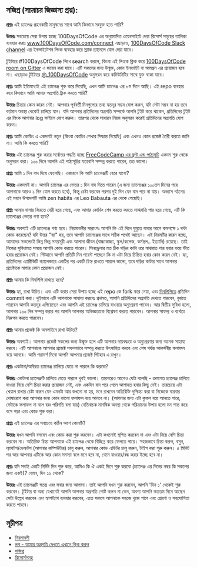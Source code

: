 ## সজিপ্র (সচরাচর জিজ্ঞাস্য প্রশ্ন):
  **প্রশ্নঃ** এই চ্যালেঞ্জ গ্রহনকারী মানুষদের সাথে আমি কিভাবে সংযুক্ত হতে পারি?

  **উত্তরঃ** সবচেয়ে সেরা উপায় হচ্ছে 100DaysOfCode এর অনুমোদিত ওয়েবসাইটে দেয়া রিসোর্স সমূহের তালিকা ব্যবহার করাঃ www.100DaysOfCode.com/connect
  এছাড়াও, [100DaysOfCode Slack channel](https://join.slack.com/t/100xcode/shared_invite/zt-gaxsv2fp-N8ORl8wxsOF3rHaXgavMLA) এর ইনভাইটেশন লিংক ব্যবহার করে স্ল্যাক চ্যানেলে যোগ দেয়া যাবে।

  টুইটারে #100DaysOfCode লিখে search করলে, কিংবা এই লিংকে ক্লিক করে [100DaysOfCode room on Gitter](https://gitter.im/Kallaway/100DaysOfCode) এ জয়েন করা যাবে। এটি সকলের জন্য উন্মুক্ত, কোন ইনভাইট বা আমন্ত্রন এর প্রয়োজন হবে না। এছাড়াও টুইটারে [@_100DaysOfCode](https://twitter.com/_100DaysOfCode) অনুসরন করে কমিউনিটির সাথে যুক্ত থাকা যাবে।


  **প্রশ্নঃ** আমি ইতিমধ্যেই এই চ্যালেঞ্জ শুরু করে দিয়েছি, এখন আমি চ্যালেঞ্জ এর ৮ম দিনে আছি। এই repo ব্যবহার করে কিভাবে আমি আমার অগ্রগতি ট্রাক করতে পারি?

  **উত্তরঃ** চিন্তার কোন কারন নেই। আপনার পূর্ববর্তী দিনগুলোর তথ্য যতদূর সম্ভব যোগ করুন, যদি সেটা সম্ভব না হয় তবে বর্তমান অবস্থা থেকেই চালিয়ে যান। যদি আপনার প্রতিদিনের অগ্রগতি সম্পর্কে আপনি টুইট করে থাকেন, প্রতিদিনের টুইট এর লিংক আপনার log ফাইলে যোগ করুন। তারপর থেকে সাধারন নিয়ম অনুসরন করেই প্রতিদিনের অগ্রগতি যোগ করুন।


  **প্রশ্নঃ** আমি কোডিং এ একদমই নতুন (কিংবা কোডিং শেখার সিদ্ধান্ত নিয়েছি) এবং এখনও কোন প্রজেক্ট তৈরী করতে জানি না। আমি কি করতে পারি?

  **উত্তরঃ** এই চ্যালেঞ্জ শুরু করার সর্বোত্তর পদ্ধতি হচ্ছে [FreeCodeCamp এর ফ্রন্ট এন্ড পাঠ্যসূচি](https://www.freecodecamp.com/) একদম শুরু থেকে অনুসরন করা। ১০০ দিনে আপনি এই পাঠ্যসূচির যতবেশি সম্পন্ন করতে পারেন, তত ভালো।


  **প্রশ্নঃ** আমি ১ দিন বাদ দিয়ে ফেলেছি। একারনে কি আমি চ্যালেঞ্জটি হেরে যাবো?

  **উত্তরঃ** একদমই না। আপনি চ্যালেঞ্জ এর ভেতর ১ দিন বাদ দিতে পারেন (এ জন্য চ্যালেঞ্জের ১০০তম দিনের পরে আপনাকে আরও ১ দিন যোগ করতে হবে), কিন্তু চেষ্টা করবেন পরপর দুই দিন যেন বাদ পরে না যায়। অভ্যাস গঠনের এই মহান উপদেশটি আমি zen habits এর Leo Babauta এর থেকে পেয়েছি।


  **প্রশ্নঃ** আমার বাসায় ফিরতে দেরী হয়ে গেছে, এবং আমার কোডিং শেষ করতে করতে মাঝরাত্রি পার হয়ে গেছে, এটি কি চ্যালেঞ্জের ভেতর গণ্য হবে?

  **উত্তরঃ** অবশ্যই এটি চ্যালেঞ্জে গণ্য হবে। নিয়মাবলীর সারাংশঃ আপনি কি এই দিনে ঘুমুতে যাবার আগে কমপক্ষে ১ ঘন্টা কোড করেছেন? যদি উত্তর "হ্যা" হয়, তবে আপনি চ্যালেঞ্জের সাথে সঠিক পথেই আছেন।
  এই নিয়মটির কারন হচ্ছে, আমাদের সকলেরই ভিন্ন ভিন্ন সময়সূচী এবং আলাদা জীবন (বাচ্চাকাচ্চা, স্কুল/কলেজ, কর্মস্থল.. ইত্যাদি) রয়েছে। তাই নিজের সুবিধামত সময়ে আপনি কোড করতে পারেন।
  সিনড্রেলার মত ঠিক ঘড়ির কাটা ধরে মাঝরাত পার হবার ভয়ে ভীত হবার প্রয়োজন নেই।
  গিটহাবে আপনি প্রতিটি দিন পয়েন্ট পাচ্ছেন কি না এটা নিয়ে চিন্তিত হবার কোন কারন নেই। হ্যা, প্রতিদিনের এ্যাক্টিভিটি ক্যালেন্ডারে একটির পর একটি চিহ্ন রাখতে পারলে ভালো, তবে ঘড়ির কাটার সাথে আপনার প্রচেষ্টাকে মাপার কোন প্রয়োজন নেই।


  **প্রশ্নঃ** আমার কি দিনলিপি রাখতে হবে?

  **উত্তরঃ** হ্যা, রাখা উচিত। এবং এটি করার সেরা উপায় হচ্ছে এই repo কে fork করে নেয়া, এবং [দিনলিপিতে](log.md) প্রতিদিন commit করা। দুইভাবে এটি আপনাকে সাহায্য করবেঃ প্রথমত, আপনি প্রতিদিনের অগ্রগতি দেখতে পারবেন, বুঝতে পারবেন আপনি কতদূর এগিয়েছেন এবং আপনি এই চ্যালেঞ্জ চালিয়ে যাওয়ার অনুপ্রেরণা পাবেন। আর দ্বিতীয় সুবিধা হলো, আপনার ১০০ দিন সম্পন্ন করার পর আপনি আপনার অভিজ্ঞতাকে বিশ্লেষণ করতে পারবেন। আপনার সাফল্য ও ব্যর্থতা নিরুপন করতে পারবেন।


  **প্রশ্নঃ**  আমার প্রজেক্ট কি অনলাইনে রাখা উচিত?

  **উত্তরঃ** অবশ্যই। আপনার প্রজেক্ট সকলের জন্য উন্মুক্ত হলে এটি আপনার দায়বদ্ধতা ও অনুপ্রেরণার জন্য অনেক সাহায্য করবে। এটি আপনাকে আপনার প্রজেক্ট সফলভাবে সম্পন্ন করতে উৎসাহিত করবে এবং শেষ পর্যন্ত আকর্ষনীয় ফলাফল বয়ে আনবে। আমি পরামর্শ দিবো আপনি আপনার প্রজেক্ট গিটহাব এ রাখুন।


  **প্রশ্নঃ** একটানা/অবিরত চ্যালেঞ্জ চালিয়ে যেতে না পারলে কি করবো?

  **উত্তরঃ** একটানা চ্যালেঞ্জটি চালিয়ে যেতে পারলে খুবই ভালো। তারপরেও আগেও যেটা বলেছি - ক্রমাগত চ্যালেঞ্জ চালিয়ে যাওয়া নিয়ে বেশি চিন্তা করার প্রয়োজন নেই, এবং একদিন বাদ পরে গেলে আশাহত হবার কিছু নেই। তারচেয়ে এটা খেয়াল রাখার চেষ্টা করুন যেন এমনটা আর কখনো না হয়, মনে রাখবেন অতিরিক্তি দুশ্চিন্তা করা বা নিজেকে বারবার দোষারোপ করা আপনার জন্য কোন ভালো ফলাফল বয়ে আনবে না। (আপনার জন্য এটা কুফল বয়ে আনতে পারে, সেটাকে ফলাফল না বলে বরং পরিণতি বলা যায়)
  নেতিবাচক মানষিক অবস্থা থেকে পরিত্রানের উপায় হলো মন শান্ত করে বসে পড়া এবং কোড শুরু করা।


  **প্রশ্নঃ** এই চ্যালেঞ্জ এর সবচেয়ে কঠিন অংশ কোনটি?

  **উত্তরঃ** যখন আপনি বসবেন এবং কোড করা শুরু করবেন। এটা কখনোই স্থগিত করবেন না এবং এটা নিয়ে বেশি চিন্তা করবেন না। অতিরিক্ত চিন্তা আপনাকে এই চ্যালেঞ্জ থেকে বিচ্ছিন্ন করে ফেলতে পারে। সহজভাবে চিন্তা করুন, বসুন, ল্যাপটপ/ডেস্কটপ (আপনার কম্পিউটার) চালু করুন, আপনার কোড এডিটর চালু করুন, টাইপ করা শুরু করুন। ৫ মিনিট পর আর আপনার এটিকে আর কোন সমস্যা বলে মনে হবে না, থেমে যাওয়ার/বন্ধ করার ইচ্ছে হবে না।


  **প্রশ্নঃ** যদি সবাই একটি নির্দিষ্ট দিন শুরু করে, আমিও কি ঐ একই দিনে শুরু করবো (চ্যালেঞ্জ এর দিনের নম্বর কি সকলের জন্য একই)? যেমন, দিন ১২ থেকে?

  **উত্তরঃ** এই চ্যালেঞ্জটি স্বতন্ত্র এবং সবার জন্য আলাদা। তাই আপনি যখন শুরু করবেন, আপনি 'দিন ১' থেকেই শুরু করবেন। টুইটার বা অন্য যেখানেই আপনি আপনার অগ্রগতি পোষ্ট করুন না কেন, অবশ্য আপনি কততম দিনে আছেন সেটা উল্লেখ করবেন এবং হ্যাশট্যাগ ব্যবহার করবেন, এতে সকলে আপনাকে সহজে খুজে পাবে এবং প্রেরণা ও সহযোগিতা করতে পারবে।


## সূচীপত্র
* [নিয়মাবলী](rules.md)
* [লগ - আমার অগ্রগতি দেখতে এখানে ক্লিক করুন](log.md)
* [সজিপ্র](FAQ.md)
* [রিসোর্সসমূহ](resources.md)
